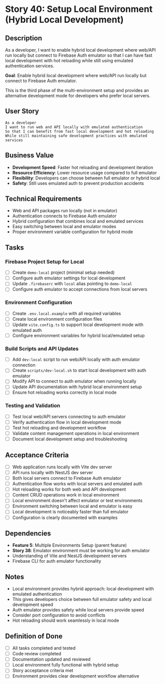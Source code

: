 # Story 40: Setup Local Environment (Hybrid Local Development)

## Description

As a developer, I want to enable hybrid local development where web/API run locally but connect to Firebase Auth emulator so that I can have fast local development with hot reloading while still using emulated authentication services.

**Goal**: Enable hybrid local development where web/API run locally but connect to Firebase Auth emulator.

This is the third phase of the multi-environment setup and provides an alternative development mode for developers who prefer local servers.

## User Story

```
As a developer
I want to run web and API locally with emulated authentication
So that I can benefit from fast local development and hot reloading
While still maintaining safe development practices with emulated services
```

## Business Value

- **Development Speed**: Faster hot reloading and development iteration
- **Resource Efficiency**: Lower resource usage compared to full emulator
- **Flexibility**: Developers can choose between full emulator or hybrid local
- **Safety**: Still uses emulated auth to prevent production accidents

## Technical Requirements

- Web and API packages run locally (not in emulator)
- Authentication connects to Firebase Auth emulator
- Hybrid configuration that combines local and emulated services
- Easy switching between local and emulator modes
- Proper environment variable configuration for hybrid mode

## Tasks

### Firebase Project Setup for Local

- [ ] Create `demo-local` project (minimal setup needed)
- [ ] Configure auth emulator settings for local development
- [ ] Update `.firebaserc` with `local` alias pointing to `demo-local`
- [ ] Configure auth emulator to accept connections from local servers

### Environment Configuration

- [ ] Create `.env.local.example` with all required variables
- [ ] Create local environment configuration files
- [ ] Update `vite.config.ts` to support local development mode with emulated auth
- [ ] Configure environment variables for hybrid local/emulated setup

### Build Scripts and API Updates

- [ ] Add `dev:local` script to run web/API locally with auth emulator connection
- [ ] Create `scripts/dev-local.sh` to start local development with auth emulator
- [ ] Modify API to connect to auth emulator when running locally
- [ ] Update API documentation with hybrid local environment setup
- [ ] Ensure hot reloading works correctly in local mode

### Testing and Validation

- [ ] Test local web/API servers connecting to auth emulator
- [ ] Verify authentication flow in local development mode
- [ ] Test hot reloading and development workflow
- [ ] Validate content management operations in local environment
- [ ] Document local development setup and troubleshooting

## Acceptance Criteria

- [ ] Web application runs locally with Vite dev server
- [ ] API runs locally with NestJS dev server  
- [ ] Both local servers connect to Firebase Auth emulator
- [ ] Authentication flow works with local servers and emulated auth
- [ ] Hot reloading works for both web and API development
- [ ] Content CRUD operations work in local environment
- [ ] Local environment doesn't affect emulator or test environments
- [ ] Environment switching between local and emulator is easy
- [ ] Local development is noticeably faster than full emulator
- [ ] Configuration is clearly documented with examples

## Dependencies

- **Feature 5**: Multiple Environments Setup (parent feature)
- **Story 38**: Emulator environment must be working for auth emulator
- Understanding of Vite and NestJS development servers
- Firebase CLI for auth emulator functionality

## Notes

- Local environment provides hybrid approach: local development with emulated authentication
- This gives developers choice between full emulator safety and local development speed
- Auth emulator provides safety while local servers provide speed
- Consider port configuration to avoid conflicts
- Hot reloading should work seamlessly in local mode

## Definition of Done

- [ ] All tasks completed and tested
- [ ] Code review completed
- [ ] Documentation updated and reviewed
- [ ] Local environment fully functional with hybrid setup
- [ ] Story acceptance criteria met
- [ ] Environment provides clear development workflow alternative 